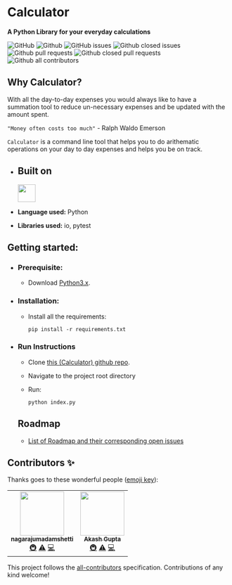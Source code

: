 # Calculator  
**A Python Library for your everyday calculations** 


![GitHub](https://img.shields.io/github/license/agupta15k/ncsu_se_fall22_22?color=green&label=license&logo=MIT)
![Github](https://img.shields.io/badge/language-python-red.svg)
![GitHub issues](https://img.shields.io/github/issues-raw/agupta15k/ncsu_se_fall22_22)
![Github closed issues](https://img.shields.io/github/issues-closed-raw/agupta15k/ncsu_se_fall22_22)
![Github pull requests](https://img.shields.io/github/issues-pr/agupta15k/ncsu_se_fall22_22?color=red)
![Github closed pull requests](https://img.shields.io/github/issues-pr-closed/agupta15k/ncsu_se_fall22_22?color=blue)
![Github all contributors](https://img.shields.io/github/contributors/agupta15k/ncsu_se_fall22_22?color=green)

## Why Calculator?

With all the day-to-day expenses you would always like to have a summation tool to reduce un-necessary expenses and be updated with the amount spent.

`"Money often costs too much"` - Ralph Waldo Emerson

`Calculator` is a command line tool that helps you to do arithematic operations on your day to day expenses and helps you be on track.

- ## Built on

  <img src="https://upload.wikimedia.org/wikipedia/commons/c/c3/Python-logo-notext.svg" width="40" height="40" />

- **Language used:** Python
- **Libraries used:** io, pytest

## Getting started:

  - ### Prerequisite:
      - Download [Python3.x](https://www.python.org/downloads/).

   - ### Installation:
    
     - Install all the requirements:

        `pip install -r requirements.txt`

  - ### Run Instructions

     - Clone [this (Calculator) github repo](https://github.com/agupta15k/ncsu_se_fall22_22).

     - Navigate to the project root directory
  
     - Run:
     
        `python index.py`


     ## Roadmap
       - [List of Roadmap and their corresponding open issues](https://github.com/agupta15k/ncsu_se_fall22_22/issues/)

## Contributors ✨

Thanks goes to these wonderful people ([emoji key](https://allcontributors.org/docs/en/emoji-key)):

<!-- ALL-CONTRIBUTORS-LIST:START - Do not remove or modify this section -->
<!-- prettier-ignore-start -->
<!-- markdownlint-disable -->
<table>
  <tr>
    <td align="center"><a href="https://github.com/nagarajumadamshetti"><img src="https://avatars.githubusercontent.com/u/42158715?v=4?s=100" width="100px;" alt=""/><br /><sub><b>nagarajumadamshetti</b></sub></a><br /><a href="#infra-nagarajumadamshetti" title="Infrastructure (Hosting, Build-Tools, etc)">🚇</a> <a href="https://github.com/agupta15k/ncsu_se_fall22_22/commits?author=nagarajumadamshetti" title="Tests">⚠️</a> <a href="https://github.com/agupta15k/ncsu_se_fall22_22/commits?author=nagarajumadamshetti" title="Code">💻</a></td>
    <td align="center"><a href="https://github.com/agupta15k"><img src="https://avatars.githubusercontent.com/u/112216701?v=4?s=100" width="100px;" alt=""/><br /><sub><b>Akash Gupta</b></sub></a><br /><a href="#infra-agupta15k" title="Infrastructure (Hosting, Build-Tools, etc)">🚇</a> <a href="https://github.com/agupta15k/ncsu_se_fall22_22/commits?author=agupta15k" title="Tests">⚠️</a> <a href="https://github.com/agupta15k/ncsu_se_fall22_22/commits?author=agupta15k" title="Code">💻</a></td>
  </tr>
</table>

<!-- markdownlint-restore -->
<!-- prettier-ignore-end -->

<!-- ALL-CONTRIBUTORS-LIST:END -->

This project follows the [all-contributors](https://github.com/all-contributors/all-contributors) specification. Contributions of any kind welcome!

